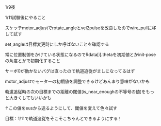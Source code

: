 1/9夜

1/11試験後にやること


スケッチmotor_adjustでrotate_angleとvel2pulseを改良したのでwire_pullに移して試す

set_angleは目標変更時にしか呼ばないことを確認する

常に位置制御をかけている状態になるのでRdata[i].thetaを初期値とかinit-poseの角度とかで初期化すること

サーボ0が動かないバグは直ったので軌道追従がましになってるはず

motor_adjustでモーターの初期値を調整できるけどあんまり意味がないかも

軌道追従時の次の目標までの距離の閾値(is_near_enoughの不等号の値)をもっと大きくしてもいいかも

↑この値をeusから送るようにして、閾値を変えて色々試す

目標：1/11で軌道追従をそこそこちゃんとできるようにする！
